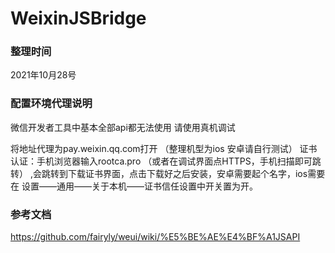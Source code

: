 # WeixinJSBridge

### 整理时间

2021年10月28号


### 配置环境代理说明

微信开发者工具中基本全部api都无法使用 请使用真机调试

将地址代理为pay.weixin.qq.com打开  （整理机型为ios  安卓请自行测试）
证书认证：手机浏览器输入rootca.pro （或者在调试界面点HTTPS，手机扫描即可跳转） ,会跳转到下载证书界面，点击下载好之后安装，安卓需要起个名字，ios需要在 设置——通用——关于本机——证书信任设置中开关置为开。

### 参考文档
https://github.com/fairyly/weui/wiki/%E5%BE%AE%E4%BF%A1JSAPI